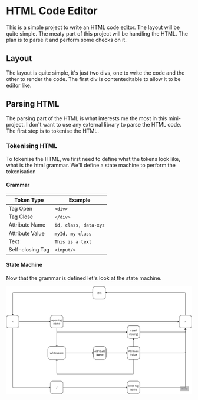 # HTML Code Editor

This is a simple project to write an HTML code editor.
The layout will be quite simple. The meaty part of this project will be handling the HTML. The plan is to parse it and perform some checks on it.

## Layout

The layout is quite simple, it's just two divs, one to write the code and the other to render the code.
The first div is contenteditable to allow it to be editor like.

## Parsing HTML

The parsing part of the HTML is what interests me the most in this mini-project. I don't want to use any external library to parse the HTML code.
The first step is to tokenise the HTML.

### Tokenising HTML

To tokenise the HTML, we first need to define what the tokens look like, what is the html grammar. We'll define a state machine to perform the tokenisation

#### Grammar

| Token Type | Example |
| - | - |
| Tag Open | `<div>` |
| Tag Close | `</div>` |
| Attribute Name | `id, class, data-xyz` |
| Attribute Value | `myId, my-class` |
| Text | `This is a text` |
| Self-closing Tag | `<input/>` |

#### State Machine

Now that the grammar is defined let's look at the state machine.

![state machine for HTML](/HTML%20Editor/assets/OhTomate.png)
